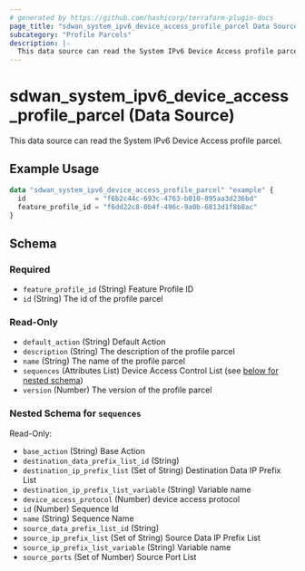 ```yaml
---
# generated by https://github.com/hashicorp/terraform-plugin-docs
page_title: "sdwan_system_ipv6_device_access_profile_parcel Data Source - terraform-provider-sdwan"
subcategory: "Profile Parcels"
description: |-
  This data source can read the System IPv6 Device Access profile parcel.
---
```


# sdwan_system_ipv6_device_access_profile_parcel (Data Source)

This data source can read the System IPv6 Device Access profile parcel.

## Example Usage

```terraform
data "sdwan_system_ipv6_device_access_profile_parcel" "example" {
  id                 = "f6b2c44c-693c-4763-b010-895aa3d236bd"
  feature_profile_id = "f6dd22c8-0b4f-496c-9a0b-6813d1f8b8ac"
}
```

<!-- schema generated by tfplugindocs -->
## Schema

### Required

- `feature_profile_id` (String) Feature Profile ID
- `id` (String) The id of the profile parcel

### Read-Only

- `default_action` (String) Default Action
- `description` (String) The description of the profile parcel
- `name` (String) The name of the profile parcel
- `sequences` (Attributes List) Device Access Control List (see [below for nested schema](#nestedatt--sequences))
- `version` (Number) The version of the profile parcel

<a id="nestedatt--sequences"></a>
### Nested Schema for `sequences`

Read-Only:

- `base_action` (String) Base Action
- `destination_data_prefix_list_id` (String)
- `destination_ip_prefix_list` (Set of String) Destination Data IP Prefix List
- `destination_ip_prefix_list_variable` (String) Variable name
- `device_access_protocol` (Number) device access protocol
- `id` (Number) Sequence Id
- `name` (String) Sequence Name
- `source_data_prefix_list_id` (String)
- `source_ip_prefix_list` (Set of String) Source Data IP Prefix List
- `source_ip_prefix_list_variable` (String) Variable name
- `source_ports` (Set of Number) Source Port List
